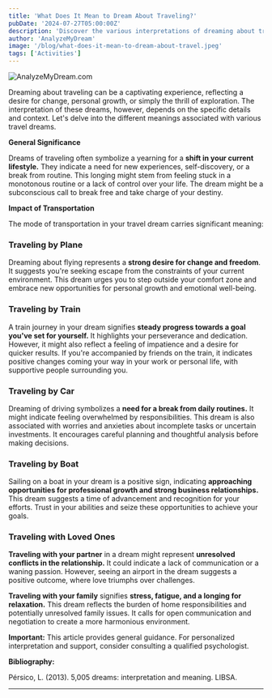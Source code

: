 ```yaml
---
title: 'What Does It Mean to Dream About Traveling?'
pubDate: '2024-07-27T05:00:00Z'
description: 'Discover the various interpretations of dreaming about traveling, from the need for radical changes in life to achieving proposed goals.'
author: 'AnalyzeMyDream'
image: '/blog/what-does-it-mean-to-dream-about-travel.jpeg'
tags: ['Activities']
---
```


![AnalyzeMyDream.com](/blog/what-does-it-mean-to-dream-about-travel.jpeg)


Dreaming about traveling can be a captivating experience, reflecting a desire for change, personal growth, or simply the thrill of exploration. The interpretation of these dreams, however, depends on the specific details and context. Let's delve into the different meanings associated with various travel dreams.

**General Significance**

Dreams of traveling often symbolize a yearning for a **shift in your current lifestyle.** They indicate a need for new experiences, self-discovery, or a break from routine. This longing might stem from feeling stuck in a monotonous routine or a lack of control over your life. The dream might be a subconscious call to break free and take charge of your destiny.

**Impact of Transportation**

The mode of transportation in your travel dream carries significant meaning:

### Traveling by Plane

Dreaming about flying represents a **strong desire for change and freedom**. It suggests you're seeking escape from the constraints of your current environment. This dream urges you to step outside your comfort zone and embrace new opportunities for personal growth and emotional well-being.

### Traveling by Train

A train journey in your dream signifies **steady progress towards a goal you've set for yourself.** It highlights your perseverance and dedication. However, it might also reflect a feeling of impatience and a desire for quicker results. If you're accompanied by friends on the train, it indicates positive changes coming your way in your work or personal life, with supportive people surrounding you.

### Traveling by Car

Dreaming of driving symbolizes a **need for a break from daily routines.** It might indicate feeling overwhelmed by responsibilities. This dream is also associated with worries and anxieties about incomplete tasks or uncertain investments. It encourages careful planning and thoughtful analysis before making decisions.

### Traveling by Boat

Sailing on a boat in your dream is a positive sign, indicating **approaching opportunities for professional growth and strong business relationships.** This dream suggests a time of advancement and recognition for your efforts. Trust in your abilities and seize these opportunities to achieve your goals.

### Traveling with Loved Ones

**Traveling with your partner** in a dream might represent **unresolved conflicts in the relationship.** It could indicate a lack of communication or a waning passion. However, seeing an airport in the dream suggests a positive outcome, where love triumphs over challenges.

**Traveling with your family** signifies **stress, fatigue, and a longing for relaxation.** This dream reflects the burden of home responsibilities and potentially unresolved family issues. It calls for open communication and negotiation to create a more harmonious environment. 

**Important:** This article provides general guidance. For personalized interpretation and support, consider consulting a qualified psychologist.

**Bibliography:**

Pérsico, L. (2013). 5,005 dreams: interpretation and meaning. LIBSA.

---